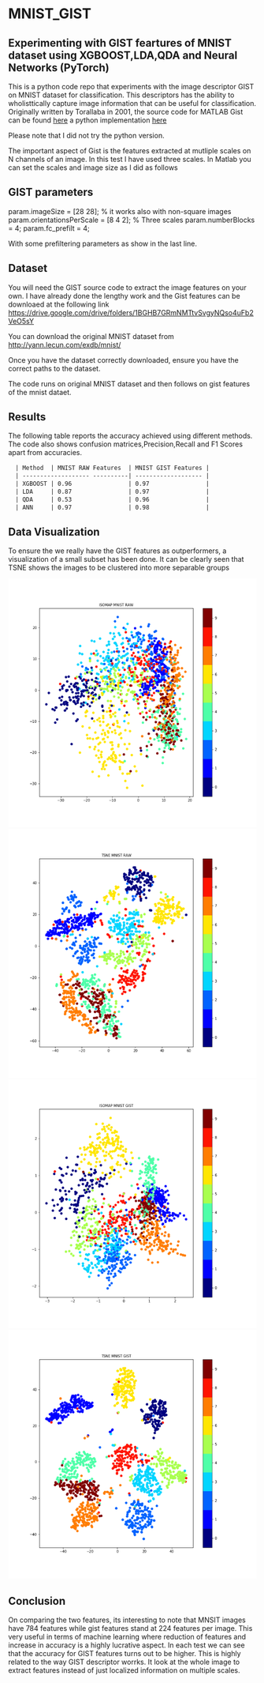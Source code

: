 # MNIST_GIST
## Experimenting with GIST feartures of MNIST dataset using XGBOOST,LDA,QDA and Neural Networks (PyTorch)

This is a python code repo that experiments with the image descriptor GIST on MNIST dataset for classification.
This descriptors has the ability to wholisttically capture image information that can be useful for classification. 
Originally written by Torallaba in 2001, the source code for MATLAB Gist can be found [here](http://people.csail.mit.edu/torralba/code/spatialenvelope/) a python implementation [here](https://pypi.org/project/pyleargist/)

Please note that I did not try the python version.

The important aspect of Gist is the features extracted at mutliple scales on N channels of an image. In this test I have used 
three scales. In Matlab you can set the scales and image size as I did as follows

## GIST parameters
param.imageSize = [28 28]; % it works also with non-square images
param.orientationsPerScale = [8 4 2]; % Three scales
param.numberBlocks = 4;
param.fc_prefilt = 4;

With some prefiltering parameters as show in the last line.

## Dataset
You will need the GIST source code to extract the image features on your own. I have already done the lengthy work and the Gist 
features can be downloaed at the following link
https://drive.google.com/drive/folders/1BGHB7GRmNMTtvSvgyNQso4uFb2VeO5sY

You can download the original MNIST dataset from http://yann.lecun.com/exdb/mnist/

Once you have the dataset correctly downloaded, ensure you have the correct paths to the dataset.

The code runs on original MNIST dataset and then follows on gist features of the mnist dataet.
## Results
The following table reports the accuracy achieved using different methods. The code also shows confusion matrices,Precision,Recall and F1 Scores apart from accuracies.

      | Method  | MNIST RAW Features  | MNIST GIST Features |
      | ------------------- ----------| ------------------- |
      | XGBOOST | 0.96                | 0.97                |
      | LDA     | 0.87                | 0.97                |
      | QDA     | 0.53                | 0.96                |
      | ANN     | 0.97                | 0.98                |
## Data Visualization
To ensure the we really have the GIST features as outperformers, a visualization of a small subset has been done. 
It can be clearly seen that TSNE shows the images to be clustered into more separable groups

![alt tag](https://github.com/wajihullahbaig/MNIST_GIST/blob/master/images/ISOMAP%20MNIST%20RAW.png)
![alt tag](https://github.com/wajihullahbaig/MNIST_GIST/blob/master/images/TSNE%20MNIST%20RAW.png)
![alt tag](https://github.com/wajihullahbaig/MNIST_GIST/blob/master/images/ISOMAP%20MNIST%20GIST.png)
![alt tag](https://github.com/wajihullahbaig/MNIST_GIST/blob/master/images/TSNE%20MNIST%20GIST.png)

## Conclusion
On comparing the two features, its interesting to note that MNSIT images have 784 features while gist features stand at 224 features
per image. This very useful in terms of machine learning where reduction of features and increase in accuracy is a highly lucrative 
aspect. In each test we can see that the accuracy for GIST features turns out to be higher. This is highly related to the way GIST descriptor worrks. It look at the whole image to extract features instead of just localized information on multiple scales.
